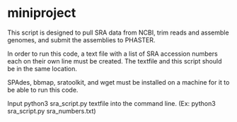 # miniproject

This script is designed to pull SRA data from NCBI, trim reads and assemble genomes, and submit the assemblies to PHASTER.

In order to run this code, a text file with a list of SRA accession numbers each on their own line must be created.  The textfile and this script should be in the same location.

SPAdes, bbmap, sratoolkit, and wget must be installed on a machine for it to be able to run this code.

Input python3 sra_script.py textfile into the command line.   (Ex: python3 sra_script.py sra_numbers.txt)

